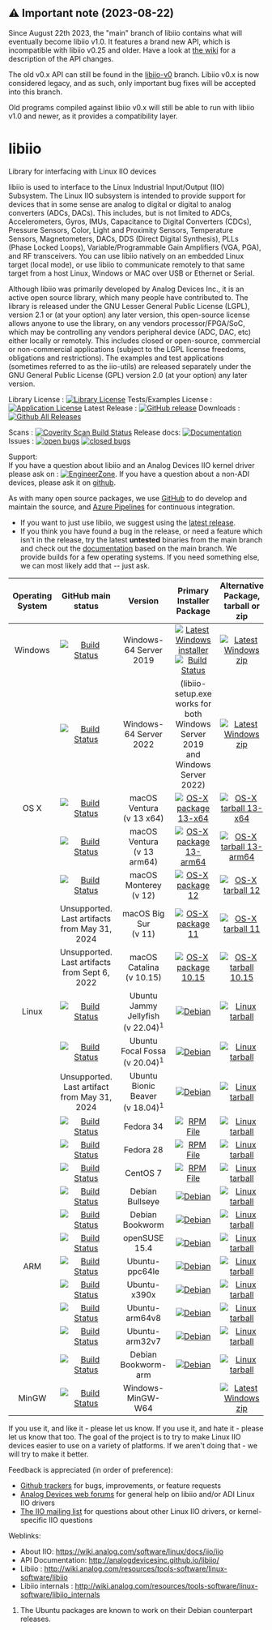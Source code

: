 ## :warning: Important note (2023-08-22)

Since August 22th 2023, the "main" branch of libiio contains what will eventually become libiio v1.0.
It features a brand new API, which is incompatible with libiio v0.25 and older.
Have a look at [the wiki](https://github.com/analogdevicesinc/libiio/wiki/libiio_0_to_1) for a description of the API changes.

The old v0.x API can still be found in the [libiio-v0](https://github.com/analogdevicesinc/libiio/tree/libiio-v0) branch.
Libiio v0.x is now considered legacy, and as such, only important bug fixes will be accepted into this branch.

Old programs compiled against libiio v0.x will still be able to run with libiio v1.0 and newer, as it provides a compatibility layer.

# libiio

Library for interfacing with Linux IIO devices

libiio is used to interface to the Linux Industrial Input/Output (IIO) Subsystem. The Linux IIO subsystem is intended to provide support for devices that in some sense are analog to digital or digital to analog converters (ADCs, DACs). This includes, but is not limited to ADCs, Accelerometers, Gyros, IMUs, Capacitance to Digital Converters (CDCs), Pressure Sensors, Color, Light and Proximity Sensors, Temperature Sensors, Magnetometers, DACs, DDS (Direct Digital Synthesis), PLLs (Phase Locked Loops), Variable/Programmable Gain Amplifiers (VGA, PGA), and RF transceivers. You can use libiio natively on an embedded Linux target (local mode), or use libiio to communicate remotely to that same target from a host Linux, Windows or MAC over USB or Ethernet or Serial.

Although libiio was primarily developed by Analog Devices Inc., it is an active open source library, which many people have contributed to. The library is released under the GNU Lesser General Public License (LGPL), version 2.1 or (at your option) any later version, this open-source license allows anyone to use the library, on any vendors processor/FPGA/SoC, which may be controlling any vendors peripheral device (ADC, DAC, etc) either locally or remotely. This includes closed or open-source, commercial or non-commercial applications (subject to the LGPL license freedoms, obligations and restrictions). The examples and test applications (sometimes referred to as the iio-utils) are released separately under the GNU General Public License (GPL) version 2.0 (at your option) any later version.

Library License : [![Library License](https://img.shields.io/badge/license-LGPL2+-blue.svg)](https://github.com/analogdevicesinc/libiio/blob/main/COPYING.txt)
Tests/Examples License : [![Application License](https://img.shields.io/badge/license-GPL2+-blue.svg)](https://github.com/analogdevicesinc/libiio/blob/main/COPYING_GPL.txt)
Latest Release : [![GitHub release](https://img.shields.io/github/release/analogdevicesinc/libiio.svg)](https://github.com/analogdevicesinc/libiio/releases/latest)
Downloads :  [![Github All Releases](https://img.shields.io/github/downloads/analogdevicesinc/libiio/total.svg)](https://github.com/analogdevicesinc/libiio/releases/latest)

Scans : [![Coverity Scan Build Status](https://img.shields.io/coverity/scan/4796.svg)](https://scan.coverity.com/projects/analogdevicesinc-libiio)
Release docs: [![Documentation](https://codedocs.xyz/analogdevicesinc/libiio.svg)](http://analogdevicesinc.github.io/libiio/)
Issues : [![open bugs](https://img.shields.io/github/issues/analogdevicesinc/libiio.svg)](https://github.com/analogdevicesinc/libiio/issues)
[![closed bugs](https://img.shields.io/github/issues-closed/analogdevicesinc/libiio.svg)](https://github.com/analogdevicesinc/libiio/issues?q=is%3Aissue+is%3Aclosed)

Support:<br>
If you have a question about libiio and an Analog Devices IIO kernel driver please ask on : [![EngineerZone](https://img.shields.io/badge/chat-on%20EngineerZone-blue.svg)](https://ez.analog.com/linux-device-drivers/linux-software-drivers). If you have a question about a non-ADI devices, please ask it on [github](https://github.com/analogdevicesinc/libiio/issues).

As with many open source packages, we use [GitHub](https://github.com/analogdevicesinc/libiio) to do develop and maintain the source, and [Azure Pipelines](https://azure.microsoft.com/en-gb/services/devops/pipelines/) for continuous integration.
  - If you want to just use libiio, we suggest using the [latest release](https://github.com/analogdevicesinc/libiio/releases/latest).
  - If you think you have found a bug in the release, or need a feature which isn't in the release, try the latest **untested** binaries from the main branch and check out the [documentation](https://codedocs.xyz/analogdevicesinc/libiio/) based on the main branch. We provide builds for a few operating systems. If you need something else, we can most likely add that -- just ask.

| Operating System        | GitHub main status  | Version |  Primary Installer Package  | Alternative Package, tarball or zip |
|:-----------------------:|:---------------------:|:-------:|:-------------------:|:--------------:|
| Windows                 | [![Build Status](https://dev.azure.com/AnalogDevices/OpenSource/_apis/build/status/analogdevicesinc.libiio?branchName=main&stageName=Builds&jobName=WindowsBuilds&configuration=WindowsBuilds%20VS2019)](https://dev.azure.com/AnalogDevices/OpenSource/_build/latest?definitionId=9&branchName=main) | Windows-64 Server 2019 | [![Latest Windows installer](https://raw.githubusercontent.com/wiki/analogdevicesinc/libiio/img/win_box.png)](https://swdownloads.analog.com/cse/azure_builds/libiio-setup.exe) <br /> [![Build Status](https://dev.azure.com/AnalogDevices/OpenSource/_apis/build/status/analogdevicesinc.libiio?branchName=main&stageName=Builds&jobName=GenerateSetupExe)](https://dev.azure.com/AnalogDevices/OpenSource/_build/latest?definitionId=9&branchName=main) | [![Latest Windows zip](https://raw.githubusercontent.com/wiki/analogdevicesinc/libiio/img/win_box.png)](https://swdownloads.analog.com/cse/azure_builds/Windows-VS-2019-x64-latest_main_libiio.zip) |
|  | [![Build Status](https://dev.azure.com/AnalogDevices/OpenSource/_apis/build/status/analogdevicesinc.libiio?branchName=main&stageName=Builds&jobName=WindowsBuilds&configuration=WindowsBuilds%20VS2022)](https://dev.azure.com/AnalogDevices/OpenSource/_build/latest?definitionId=9&branchName=main) | Windows-64 Server 2022 | (libiio-setup.exe works for both Windows Server 2019 and Windows Server 2022) | [![Latest Windows zip](https://raw.githubusercontent.com/wiki/analogdevicesinc/libiio/img/win_box.png)](https://swdownloads.analog.com/cse/azure_builds/Windows-VS-2022-x64-latest_main_libiio.zip) |
| OS X                    | [![Build Status](https://dev.azure.com/AnalogDevices/OpenSource/_apis/build/status/analogdevicesinc.libiio?branchName=main&stageName=Builds&jobName=macOSBuilds&configuration=macOSBuilds%20macOS_13_x64)](https://dev.azure.com/AnalogDevices/OpenSource/_build/latest?definitionId=9&branchName=main) |  macOS Ventura <br />(v 13 x64) | [![OS-X package 13-x64](https://raw.githubusercontent.com/wiki/analogdevicesinc/libiio/img/osx_box.png)](https://swdownloads.analog.com/cse/azure_builds/macOS-13-x64_latest_main_libiio.pkg) | [![OS-X tarball 13-x64](https://raw.githubusercontent.com/wiki/analogdevicesinc/libiio/img/osx_box.png)](https://swdownloads.analog.com/cse/azure_builds/macOS-13-x64_latest_main_libiio.tar.gz) |
|                   | [![Build Status](https://dev.azure.com/AnalogDevices/OpenSource/_apis/build/status/analogdevicesinc.libiio?branchName=main&stageName=Builds&jobName=macOSBuilds&configuration=macOSBuilds%20macOS_13_arm64)](https://dev.azure.com/AnalogDevices/OpenSource/_build/latest?definitionId=9&branchName=main) |  macOS Ventura <br />(v 13 arm64) | [![OS-X package 13-arm64](https://raw.githubusercontent.com/wiki/analogdevicesinc/libiio/img/osx_box.png)](https://swdownloads.analog.com/cse/azure_builds/macOS-13-arm64_latest_main_libiio.pkg) | [![OS-X tarball 13-arm64](https://raw.githubusercontent.com/wiki/analogdevicesinc/libiio/img/osx_box.png)](https://swdownloads.analog.com/cse/azure_builds/macOS-13-arm64_latest_main_libiio.tar.gz) |
|                   | [![Build Status](https://dev.azure.com/AnalogDevices/OpenSource/_apis/build/status/analogdevicesinc.libiio?branchName=main&stageName=Builds&jobName=macOSBuilds&configuration=macOSBuilds%20macOS_12)](https://dev.azure.com/AnalogDevices/OpenSource/_build/latest?definitionId=9&branchName=main) |  macOS Monterey <br />(v 12) | [![OS-X package 12](https://raw.githubusercontent.com/wiki/analogdevicesinc/libiio/img/osx_box.png)](https://swdownloads.analog.com/cse/azure_builds/macOS-12_latest_main_libiio.pkg) | [![OS-X tarball 12](https://raw.githubusercontent.com/wiki/analogdevicesinc/libiio/img/osx_box.png)](https://swdownloads.analog.com/cse/azure_builds/macOS-12_latest_main_libiio.tar.gz) |
|                   |Unsupported. Last artifacts from May 31, 2024 |  macOS Big Sur <br />(v 11) | [![OS-X package 11](https://raw.githubusercontent.com/wiki/analogdevicesinc/libiio/img/osx_box.png)](https://swdownloads.analog.com/cse/azure_builds/macOS-11_latest_main_libiio.pkg) | [![OS-X tarball 11](https://raw.githubusercontent.com/wiki/analogdevicesinc/libiio/img/osx_box.png)](https://swdownloads.analog.com/cse/azure_builds/macOS-11_latest_main_libiio.tar.gz) |
|                         | Unsupported. Last artifacts from Sept 6, 2022 |  macOS Catalina <br />(v 10.15) | [![OS-X package 10.15](https://raw.githubusercontent.com/wiki/analogdevicesinc/libiio/img/osx_box.png)](https://swdownloads.analog.com/cse/azure_builds/macOS-10.15_latest_main_libiio.pkg) | [![OS-X tarball 10.15](https://raw.githubusercontent.com/wiki/analogdevicesinc/libiio/img/osx_box.png)](https://swdownloads.analog.com/cse/azure_builds/macOS-10.15_latest_main_libiio.tar.gz) |
| Linux     | [![Build Status](https://dev.azure.com/AnalogDevices/OpenSource/_apis/build/status/analogdevicesinc.libiio?branchName=main&stageName=Builds&jobName=LinuxBuilds&configuration=LinuxBuilds%20ubuntu_22_04)](https://dev.azure.com/AnalogDevices/OpenSource/_build/latest?definitionId=9&branchName=main) | Ubuntu Jammy Jellyfish<br />(v 22.04)<sup>1</sup>  | [![Debian](https://raw.githubusercontent.com/wiki/analogdevicesinc/libiio/img/deb.png)](https://swdownloads.analog.com/cse/azure_builds/Ubuntu-22.04_latest_main_libiio.deb) |  [![Linux tarball](https://raw.githubusercontent.com/wiki/analogdevicesinc/libiio/img/linux_box.png)](https://swdownloads.analog.com/cse/azure_builds/Ubuntu-22.04_latest_main_libiio.tar.gz) |
|  | [![Build Status](https://dev.azure.com/AnalogDevices/OpenSource/_apis/build/status/analogdevicesinc.libiio?branchName=main&stageName=Builds&jobName=LinuxBuilds&configuration=LinuxBuilds%20ubuntu_20_04)](https://dev.azure.com/AnalogDevices/OpenSource/_build/latest?definitionId=9&branchName=main) | Ubuntu Focal Fossa<br />(v 20.04)<sup>1</sup>  | [![Debian](https://raw.githubusercontent.com/wiki/analogdevicesinc/libiio/img/deb.png)](https://swdownloads.analog.com/cse/azure_builds/Ubuntu-20.04_latest_main_libiio.deb) | [![Linux tarball](https://raw.githubusercontent.com/wiki/analogdevicesinc/libiio/img/linux_box.png)](https://swdownloads.analog.com/cse/azure_builds/Ubuntu-20.04_latest_main_libiio.tar.gz) |
|  | Unsupported. Last artifact from May 31, 2024 | Ubuntu Bionic Beaver<br />(v 18.04)<sup>1</sup> | [![Debian](https://raw.githubusercontent.com/wiki/analogdevicesinc/libiio/img/deb.png)](https://swdownloads.analog.com/cse/azure_builds/Ubuntu-18.04_latest_main_libiio.deb) | [![Linux tarball](https://raw.githubusercontent.com/wiki/analogdevicesinc/libiio/img/linux_box.png)](https://swdownloads.analog.com/cse/azure_builds/Ubuntu-18.04_latest_main_libiio.tar.gz) |
|  | [![Build Status](https://dev.azure.com/AnalogDevices/OpenSource/_apis/build/status/analogdevicesinc.libiio?branchName=main&stageName=Builds&jobName=LinuxBuilds&configuration=LinuxBuilds%20fedora34)](https://dev.azure.com/AnalogDevices/OpenSource/_build/latest?definitionId=9&branchName=main) | Fedora 34 | [![RPM File](https://raw.githubusercontent.com/wiki/analogdevicesinc/libiio/img/rpm.png)](https://swdownloads.analog.com/cse/azure_builds/Fedora-34_latest_main_libiio.rpm) | [![Linux tarball](https://raw.githubusercontent.com/wiki/analogdevicesinc/libiio/img/linux_box.png)](https://swdownloads.analog.com/cse/azure_builds/Fedora-34_latest_main_libiio.tar.gz) |
|  |  [![Build Status](https://dev.azure.com/AnalogDevices/OpenSource/_apis/build/status%2Fanalogdevicesinc.libiio?branchName=main&stageName=Builds&jobName=LinuxBuilds&configuration=LinuxBuilds%20fedora28)](https://dev.azure.com/AnalogDevices/OpenSource/_build/latest?definitionId=9&branchName=main)| Fedora 28 | [![RPM File](https://raw.githubusercontent.com/wiki/analogdevicesinc/libiio/img/rpm.png)](https://swdownloads.analog.com/cse/azure_builds/Fedora-28_latest_main_libiio.rpm) | [![Linux tarball](https://raw.githubusercontent.com/wiki/analogdevicesinc/libiio/img/linux_box.png)](https://swdownloads.analog.com/cse/azure_builds/Fedora-28_latest_main_libiio.tar.gz) |
|  |  [![Build Status](https://dev.azure.com/AnalogDevices/OpenSource/_apis/build/status%2Fanalogdevicesinc.libiio?branchName=main&stageName=Builds&jobName=LinuxBuilds&configuration=LinuxBuilds%20centos_7)](https://dev.azure.com/AnalogDevices/OpenSource/_build/latest?definitionId=9&branchName=main)| CentOS 7 | [![RPM File](https://raw.githubusercontent.com/wiki/analogdevicesinc/libiio/img/rpm.png)](https://swdownloads.analog.com/cse/azure_builds/CentOS-7_latest_main_libiio.rpm) | [![Linux tarball](https://raw.githubusercontent.com/wiki/analogdevicesinc/libiio/img/linux_box.png)](https://swdownloads.analog.com/cse/azure_builds/CentOS-7_latest_main_libiio.tar.gz) |
|  |  [![Build Status](https://dev.azure.com/AnalogDevices/OpenSource/_apis/build/status%2Fanalogdevicesinc.libiio?branchName=main&stageName=Builds&jobName=LinuxBuilds&configuration=LinuxBuilds%20debian_bullseye)](https://dev.azure.com/AnalogDevices/OpenSource/_build/latest?definitionId=9&branchName=main)| Debian Bullseye | [![Debian](https://raw.githubusercontent.com/wiki/analogdevicesinc/libiio/img/deb.png)](https://swdownloads.analog.com/cse/azure_builds/Debian-11_latest_main_libiio.deb) | [![Linux tarball](https://raw.githubusercontent.com/wiki/analogdevicesinc/libiio/img/linux_box.png)](https://swdownloads.analog.com/cse/azure_builds/Debian-11_latest_main_libiio.tar.gz) |
|  |  [![Build Status](https://dev.azure.com/AnalogDevices/OpenSource/_apis/build/status%2Fanalogdevicesinc.libiio?branchName=main&stageName=Builds&jobName=LinuxBuilds&configuration=LinuxBuilds%20debian_bookworm)](https://dev.azure.com/AnalogDevices/OpenSource/_build/latest?definitionId=9&branchName=main)| Debian Bookworm | [![Debian](https://raw.githubusercontent.com/wiki/analogdevicesinc/libiio/img/deb.png)](https://swdownloads.analog.com/cse/azure_builds/Debian-12_latest_main_libiio.deb) | [![Linux tarball](https://raw.githubusercontent.com/wiki/analogdevicesinc/libiio/img/linux_box.png)](https://swdownloads.analog.com/cse/azure_builds/Debian-12_latest_main_libiio.tar.gz) |
|  |  [![Build Status](https://dev.azure.com/AnalogDevices/OpenSource/_apis/build/status%2Fanalogdevicesinc.libiio?branchName=main&stageName=Builds&jobName=LinuxBuilds&configuration=LinuxBuilds%20opensuse_15_4)](https://dev.azure.com/AnalogDevices/OpenSource/_build/latest?definitionId=9&branchName=main)| openSUSE 15.4 | [![Debian](https://raw.githubusercontent.com/wiki/analogdevicesinc/libiio/img/deb.png)](https://swdownloads.analog.com/cse/azure_builds/openSUSE-15.4_latest_main_libiio.deb) | [![Linux tarball](https://raw.githubusercontent.com/wiki/analogdevicesinc/libiio/img/linux_box.png)](https://swdownloads.analog.com/cse/azure_builds/openSUSE-15.4_latest_main_libiio.tar.gz) |
| ARM     | [![Build Status](https://dev.azure.com/AnalogDevices/OpenSource/_apis/build/status/analogdevicesinc.libiio?branchName=main&stageName=Builds&jobName=ARMBuilds&configuration=ARMBuilds%20ubuntu-ppc64le)](https://dev.azure.com/AnalogDevices/OpenSource/_build/latest?definitionId=9&branchName=main) | Ubuntu-ppc64le | [![Debian](https://raw.githubusercontent.com/wiki/analogdevicesinc/libiio/img/deb.png)](https://swdownloads.analog.com/cse/azure_builds/Ubuntu-ppc64le_latest_main_libiio.deb) | [![Linux tarball](https://raw.githubusercontent.com/wiki/analogdevicesinc/libiio/img/linux_box.png)](https://swdownloads.analog.com/cse/azure_builds/Ubuntu-ppc64le_latest_main_libiio.tar.gz) |
|  | [![Build Status](https://dev.azure.com/AnalogDevices/OpenSource/_apis/build/status/analogdevicesinc.libiio?branchName=main&stageName=Builds&jobName=ARMBuilds&configuration=ARMBuilds%20ubuntu-x390x)](https://dev.azure.com/AnalogDevices/OpenSource/_build/latest?definitionId=9&branchName=main) | Ubuntu-x390x | [![Debian](https://raw.githubusercontent.com/wiki/analogdevicesinc/libiio/img/deb.png)](https://swdownloads.analog.com/cse/azure_builds/Ubuntu-x390x_latest_main_libiio.deb) | [![Linux tarball](https://raw.githubusercontent.com/wiki/analogdevicesinc/libiio/img/linux_box.png)](https://swdownloads.analog.com/cse/azure_builds/Ubuntu-x390x_latest_main_libiio.tar.gz) |
|  | [![Build Status](https://dev.azure.com/AnalogDevices/OpenSource/_apis/build/status/analogdevicesinc.libiio?branchName=main&stageName=Builds&jobName=ARMBuilds&configuration=ARMBuilds%20ubuntu-arm64v8)](https://dev.azure.com/AnalogDevices/OpenSource/_build/latest?definitionId=9&branchName=main) | Ubuntu-arm64v8 | [![Debian](https://raw.githubusercontent.com/wiki/analogdevicesinc/libiio/img/deb.png)](https://swdownloads.analog.com/cse/azure_builds/Ubuntu-arm64v8_latest_main_libiio.deb) | [![Linux tarball](https://raw.githubusercontent.com/wiki/analogdevicesinc/libiio/img/linux_box.png)](https://swdownloads.analog.com/cse/azure_builds/Ubuntu-arm64v8_latest_main_libiio.tar.gz) |
|  | [![Build Status](https://dev.azure.com/AnalogDevices/OpenSource/_apis/build/status/analogdevicesinc.libiio?branchName=main&stageName=Builds&jobName=ARMBuilds&configuration=ARMBuilds%20ubuntu-arm32v7)](https://dev.azure.com/AnalogDevices/OpenSource/_build/latest?definitionId=9&branchName=main) | Ubuntu-arm32v7 | [![Debian](https://raw.githubusercontent.com/wiki/analogdevicesinc/libiio/img/deb.png)](https://swdownloads.analog.com/cse/azure_builds/Ubuntu-arm32v7_latest_main_libiio.deb) | [![Linux tarball](https://raw.githubusercontent.com/wiki/analogdevicesinc/libiio/img/linux_box.png)](https://swdownloads.analog.com/cse/azure_builds/Ubuntu-arm32v7_latest_main_libiio.tar.gz) |
|  | [![Build Status](https://dev.azure.com/AnalogDevices/OpenSource/_apis/build/status/analogdevicesinc.libiio?branchName=main&stageName=Builds&jobName=ARMBuilds&configuration=ARMBuilds%20debian_bookworm)](https://dev.azure.com/AnalogDevices/OpenSource/_build/latest?definitionId=9&branchName=main) | Debian Bookworm-arm | [![Debian](https://raw.githubusercontent.com/wiki/analogdevicesinc/libiio/img/deb.png)](https://swdownloads.analog.com/cse/azure_builds/Debian12-arm_latest_main_libiio.deb) | [![Linux tarball](https://raw.githubusercontent.com/wiki/analogdevicesinc/libiio/img/linux_box.png)](https://swdownloads.analog.com/cse/azure_builds/Debian12-arm_latest_main_libiio.tar.gz) |
| MinGW    | [![Build Status](https://dev.azure.com/AnalogDevices/OpenSource/_apis/build/status%2Fanalogdevicesinc.libiio?branchName=main&stageName=Builds&jobName=MinGWBuilds)](https://dev.azure.com/AnalogDevices/OpenSource/_build/latest?definitionId=9&branchName=main) | Windows-MinGW-W64 |  | [![Latest Windows zip](https://raw.githubusercontent.com/wiki/analogdevicesinc/libiio/img/win_box.png)](https://swdownloads.analog.com/cse/azure_builds/Windows-MinGW-W64-latest_main_libiio.zip) |

If you use it, and like it - please let us know. If you use it, and hate it - please let us know that too. The goal of the project is to try to make Linux IIO devices easier to use on a variety of platforms. If we aren't doing that - we will try to make it better.

Feedback is appreciated (in order of preference):

  * [Github trackers](https://github.com/analogdevicesinc/libiio/issues) for bugs, improvements, or feature requests
  * [Analog Devices web forums](https://ez.analog.com/community/linux-device-drivers/linux-software-drivers) for general help on libiio and/or ADI Linux IIO drivers
  * [The IIO mailing list](http://vger.kernel.org/vger-lists.html#linux-iio) for questions about other Linux IIO drivers, or kernel-specific IIO questions

Weblinks:
  * About IIO: https://wiki.analog.com/software/linux/docs/iio/iio
  * API Documentation: http://analogdevicesinc.github.io/libiio/
  * Libiio : http://wiki.analog.com/resources/tools-software/linux-software/libiio
  * Libiio internals : http://wiki.analog.com/resources/tools-software/linux-software/libiio_internals

1. The Ubuntu packages are known to work on their Debian counterpart releases.

